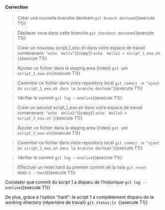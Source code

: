 #### Correction

> Créer une nouvelle branche devteam
`git branch devteam`{{execute T1}}

> Déplacer vous dans cette branche
`git checkout devteam`{{execute T1}}

> Créer un nouveau script_1_exo.sh  dans votre espace de travail  
contenenant:  `"echo  Hello"`{{copy}}
 `echo  Hello1 > script_1_exo.sh `{{execute T1}}
 
> Ajouter ce fichier dans la staging area (index)
`git add script_1_exo.sh`{{execute T1}}

> Commiter ce fichier dans votre repository local
`git commit -m "ajout du script_1_exo.sh dans la branche devteam"`{{execute T1}}

> Vérifier le commit
`git log --oneline`{{execute T1}}

> Créer un second script_1_exo.sh  dans votre espace de travail  
contenenant:  `"echo  Hello2"`{{copy}}
 `echo  Hello2 > script_2_exo.sh `{{execute T1}}
 
> Ajouter ce fichier dans la staging area (index)
`git add script_2_exo.sh`{{execute T1}}

> Commiter ce fichier dans votre repository local
`git commit -m "ajout du script_2_exo.sh dans la branche devteam"`{{execute T1}}

> Vérifier le commit
`git log --oneline`{{execute T1}}

> Effectuer un reset hard  du premier commit de la liste
  `git reset HEAD~1 --hard`{{execute T1}}
 
 Constater que commit du script 1 a disparu de l'historique
 `git log --oneline`{{execute T1}}
 
 De plus, grâce à l'option "hard": le script 1 a complètement disparu de la working directory (répertoire de travail)
 `git status;ls `{{execute T1}}
